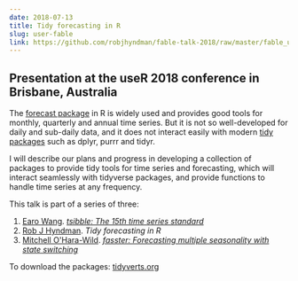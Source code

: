 ```yaml
---
date: 2018-07-13
title: Tidy forecasting in R
slug: user-fable
link: https://github.com/robjhyndman/fable-talk-2018/raw/master/fable_useR2018.pdf
---
```


## Presentation at the useR 2018 conference in Brisbane, Australia

The [forecast package](http://pkg.robjhyndman.com/forecast/) in R is widely used and provides good tools for monthly, quarterly and annual time series. But it is not so well-developed for daily and sub-daily data, and it does not interact easily with modern [tidy packages](https://www.tidyverse.org/) such as dplyr, purrr and tidyr.

I will describe our plans and progress in developing a collection of packages to provide tidy tools for time series and forecasting, which will interact seamlessly with tidyverse packages, and provide functions to handle time series at any frequency.

This talk is part of a series of three:

1. [Earo Wang](https://earo.me/). [*tsibble: The 15th time series standard*](http://slides.earo.me/useR18/)
2. [Rob J Hyndman](https://robjhyndman.com). *Tidy forecasting in R*
3. [Mitchell O'Hara-Wild](https://www.mitchelloharawild.com/). [*fasster: Forecasting multiple seasonality with state switching*](https://www.mitchelloharawild.com/user2018/)

To download the packages: [tidyverts.org](http://tidyverts.org)
